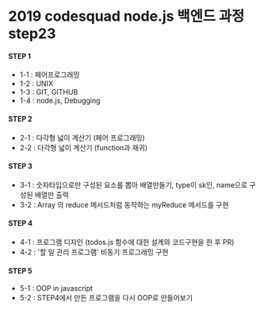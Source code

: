 # 2019 codesquad node.js 백엔드 과정 step23

#### STEP 1
- 1-1 : 페어프로그래밍
- 1-2 : UNIX
- 1-3 : GIT, GITHUB
- 1-4 : node.js, Debugging

#### STEP 2
- 2-1 : 다각형 넓이 계산기 (페어 프로그래밍)
- 2-2 : 다각형 넓이 계산기 (function과 재귀)

#### STEP 3
- 3-1 : 숫자타입으로만 구성된 요소를 뽑아 배열만들기, type이 sk인, name으로 구성된 배열만 출력
- 3-2 : Array 의 reduce 메서드처럼 동작하는 myReduce 메서드를 구현

#### STEP 4
- 4-1 : 프로그램 디자인 (todos.js 함수에 대한 설계와 코드구현을 한 후 PR)
- 4-2 : '할 일 관리 프로그램' 비동기 프로그래밍 구현

#### STEP 5
- 5-1 : OOP in javascript
- 5-2 : STEP4에서 만든 프로그램을 다시 OOP로 만들어보기
